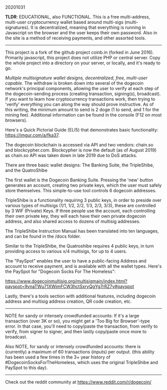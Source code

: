 20201031

**TLDR**: EDUCATIONAL, also FUNCTIONAL. This is a free multi-address, multi-user cryptocurrency wallet based around multi-sigs (multi-signatures). It is decentralized, meaning that everything is running in Javascript on the browser and the user keeps their own password. Also in the site is a method of receiving payments, and other assorted tools.


**********************************************

This project is a fork of the github project coinb.in (forked in June 2016). Primarily javascript, this project does not utilize PHP or central server. Copy the whole project into a directory on your server, or locally, and it's ready to go.

*Multiple multisignature wallet designs, decentralized, free, multi-user capable.* The withdraw is broken down into several of the dogecoin network's principal components, allowing the user to verify at each step of the dogecoin-sending process (creating transaction, signing(s), broadcast). If you want to learn how cryptocurrency transactions work, then trying to 'verify' everything you can along the way should prove instructive. As of this writing, the minimum amount to send is 2 doge (1 to send, and 1 for the mining fee). Additional information can be found in the console (F12 on most browsers).

Here's a Quick Pictorial Guide (ELI5) that demonstrates basic functionality: https://imgur.com/a/fka37.

The dogecoin blockchain is accessed via API and two vendors: chain.so and blockcypher.com. Blockcypher is now the default (as of August 2019) as chain.so API was taken down in late 2019 due to DoS attacks.

There are three basic wallet designs: The Banking Suite, the TripleShibe, and the QuatroShibe

The first wallet is the Dogecoin Banking Suite. Pressing the 'new' button generates an account, creating two private keys, which the user must safely store themselves. This simple-to-use tool controls 6 dogecoin addresses.

TripleShibe is a functionality requiring 3 public keys, in order to preside over various types of multisigs (1/1, 1/2, 2/2, 1/3, 2/3, 3/3), these are controlled by 3 WIF (Private) Keys. If three people use the account, each controlling their own private key, they will each have their own private dogecoin address, and also shared access to dozens of multisig addresses. 

The TripleShibe Instruction Manual has been translated into ten languages, and can be found in the /docs folder.

Similar to the TripleShibe, the Quatroshibe requires 4 public keys, in turn providing access to various x/4 multisigs, for up to 4 users.

The "PaySpot" enables the user to have a public-facing Address and account to receive payment, and is available with all the wallet types. Here's the PaySpot for "Dogecoin Socks For The Homeless": 

https://www.dogecoinmultisig.org/multisigmain/index.html?payspot=9vnaTWu71XWimFCW3hctSxryQgYg7rRZ7y#payspot

Lastly, there's a tools section with additional features, including dogecoin address and multisig address creation, QR code creation, etc.

*******************************************************************************************************************

NOTE for sandy or intensely crowdfunded accounts: If it's a large transaction (over 3K or so), you might get a 'Too Big for Browser'-type error. In that case, you'll need to copy/paste the transaction, from verify to verify, from signer to signer, and then lastly copy/paste once more to broadcast. 

Also NOTE, for sandy or intensely crowdfunded accounts: there is (currently) a maximum of 60 transactions (inputs) per output. (this ability has been used a few times in the 3+ year history of #DogecoinSocksForTheHomeless, which uses the original TripleShibe and PaySpot to this day).

**********************************************************************************************************

Check out the reddit community at https://www.reddit.com/r/dogecoin/




